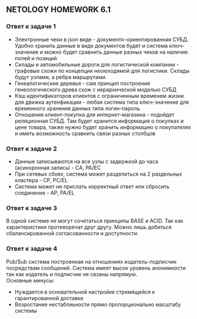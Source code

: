 ## NETOLOGY HOMEWORK 6.1

### Ответ к задаче 1

* Электронные чеки в json виде - документо-ориентированная СУБД. Удобно хранить данные в виде документов будет и система ключ-значение и можно будет сравнить данные разных чеков на наличие полей и позиций
* Склады и автомобильные дороги для логистической компании - графовые схожи по концепции неоюходимой для логистики. Склады будут узлами, а ребра маршрутами.
* Генеалогические деревья - сам принцип построения генеологического древа схож с иерархической моделью СУБД
* Кэш идентификаторов клиентов с ограниченным временем жизни для движка аутенфикации - любая система типа ключ-значение для временного хранения данных типа логин-пароль
* Отношения клиент-покупка для интернет-магазина - подойдет реляционная СУБД. Там будет хранится информация о покупках и цене товара, также нужно будет хранить информацию о покупателях и иметь возможность сравнить связи разных столбцов

### Ответ к задаче 2

* Данные записываются на все узлы с задержкой до часа (асинхронная запись) - CА, РА/ЕС
* При сетевых сбоях, система может разделиться на 2 раздельных кластера - СР, РС/ЕL
* Система может не прислать корректный ответ или сбросить соединение - AP, PA/EL

### Ответ к задаче 3

В одной системе не могут сочетаться принципы BASE и ACID. Так как характеристики протеворечат друг другу. Можно лишь добиться сбалансированной согласованности и доступности.

### Ответ к задаче 4

 Pub/Sub система построенная на отношениях издатель-подписчик посредствам сообщений. Система имеет высок уровень анонимности так как издатель и подписчик не свзаны напрямую.   
 Основные минусы:
 * Нуждается в основательной настройке стремящейся к гарантированной доставке
 * Возростание нестаблиьности прямо пропорционально масштабу системы